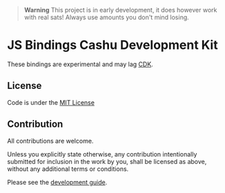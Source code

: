 > **Warning**
> This project is in early development, it does however work with real sats! Always use amounts you don't mind losing.


# JS Bindings Cashu Development Kit

These bindings are experimental and may lag [CDK](https://github.com/cashubtc/cdk).

## License

Code is under the [MIT License](LICENSE)

## Contribution

All contributions are welcome.

Unless you explicitly state otherwise, any contribution intentionally submitted for inclusion in the work by you, shall be licensed as above, without any additional terms or conditions.

Please see the [development guide](DEVELOPMENT.md).
